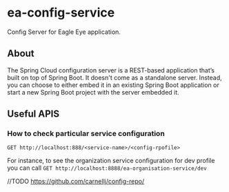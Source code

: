 # ea-config-service
Config Server for Eagle Eye application.

## About
The Spring Cloud configuration server is a REST-based application that’s built on top of Spring Boot. 
It doesn't come as a standalone server. Instead, you can choose to either embed it in an existing 
Spring Boot application or start a new Spring Boot project with the server embedded it.

## Useful APIS

### How to check particular service configuration
```http request
GET http://localhost:888/<service-name>/<config-rpofile>
```
For instance, to see the organization service configuration for dev profile you can call
`GET http://localhost:8888/ea-organisation-service/dev`


//TODO https://github.com/carnellj/config-repo/